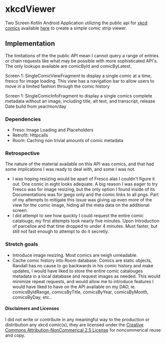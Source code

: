 # xkcdViewer
Two Screen Kotlin Android Application utilizing the public api for [xkcd comics](https://xkcd.com/) available [here](https://xkcd.com/info.0.json) to create a simple comic strip viewer. 

## Implementation
The limitations of the the public API mean I cannot query a range of entries or chain requests like what may be possible with more sophisticated API's. The only lookups available are comicById and comicByLatest.

Screen 1: SingleComicViewFragment to display a single comic at a time, fresco for image loading. This view has a navigation bar to allow users to move in a limited fashion through the comic history

Screen 1: SingleComicInfoFragment to display a single comics complete metadata without an image, including title, alt text, and transcript, release Date build from year/mon/day



### Dependencies
* Freso:      Image Loading and Placeholders
* Retrofit:   Httpcalls
* Room:       Caching non trivial amounts of comic metadata

### Retrospective
The nature of the material available on this API was comics, and that had some implications I was ready to deal with, and some I was not.
* I was hoping resizing would be apart of Fresco alas I couldn't figure it out. One comic in eight looks adequate. A big reason I was eager to try Fresco was for image resizing, but the only option I found inside of its Documentations was for jpegs only and the comic links to all pngs. Part of my attempts to mitigate this issue was giving up even more of the view for the comic image, hiding all the meta data on the additional screen.
* I did attempt to see how quickly I could request the entire comic catalouge, my first attempts took nearly five minutes. Upon Introduction of parcelize and that time dropped to under 4 minutes. Must faster, but still not fast enough to attempt to do it secretly.

### Stretch goals
* Introduce image resizing. Most comics are neigh unreadable.
* Cache comic history into Room database. Comics are static objects, Randall has no cause to go backwards in his comic history and make updates, I would have liked to store the entire comic catalouges metadata in a local database and request images as needed. This would minimize repeat requests, and would allow me to introduce features I would have liked to have on the API available on my DAO, ie. comicsByIdRange, comicsByTitle, comicsByYear, comicsByMonth, comicsByDay, etc..

#### Disclaimers and Licenses
I did not write or contribute in any meaningful way to the production or distribution any xkcd comic(s), they are licensed under the [Creative Commons Attribution-NonCommerical 2.5 License](https://xkcd.com/license.html) for noncommerical reuse and copy. 
